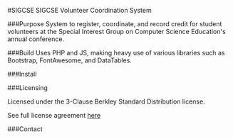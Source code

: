 #SIGCSE
SIGCSE Volunteer Coordination System 

###Purpose
System to register, coordinate, and record credit for student volunteers at the Special Interest Group on Computer Science Education's annual conference. 

###Build
Uses PHP and JS, making heavy use of various libraries such as Bootstrap, FontAwesome, and DataTables. 

###Install

###Licensing

Licensed under the 3-Clause Berkley Standard Distribution license.
 
See full license agreement [here](https://github.com/beloitcollegecomputerscience/SIGCSE/blob/master/License.txt)

###Contact